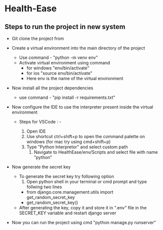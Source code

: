 # Health-Ease

## Steps to run the project in new system

- Git clone the project from
- Create a virtual environment into the main directory of the project
  - Use command - "python -m venv env" 
  - Activate virtual environment using command 
    - for windows "env/bin/activate"
    - for ios "source env/bin/activate"
    - Here env is the name of the virtual environment
- Now install all the project dependencies 
  - use command - "pip install -r requirements.txt"
- Now configure the IDE to use the interpreter present inside the virtual environment
  - Steps for VSCode : -
   
    1. Open IDE
    2. Use shortcut ctrl+shift+p to open the command palette on windows (for mac try using cmd+shift+p)
    3. Type "Python Interpretor" and select custom path
       1. Navigate to HealthEase/env/Scripts and select file with name "python"
    
- Now generate the secret key 
  - To generate the secret key try following option
    1. Open python shell in your terminal or cmd prompt and type follwing two lines
      - from django.core.management.utils import get_random_secret_key
      - get_random_secret_key()
  - After generating the key, copy it and store it in ".env" file in the SECRET_KEY variable and restart django server
- Now you can run the project using cmd "python manage.py runserver"

